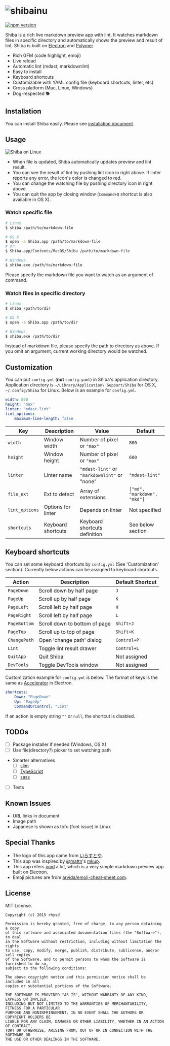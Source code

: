 ![shibainu](https://raw.githubusercontent.com/rhysd/Shiba/master/resource/image/doc-shibainu.png)
=====================

[![npm version](https://img.shields.io/npm/v/shiba.svg?style=flat-square)](https://www.npmjs.com/package/shiba)

Shiba is a rich live markdown preview app with lint.  It watches markdown files in specific directory and automatically shows the preview and result of lint.
Shiba is built on [Electron](https://github.com/atom/electron) and [Polymer](https://www.polymer-project.org/1.0/).

- Rich GFM (code highlight, emoji)
- Live reload
- Automatic lint (mdast, markdownlint)
- Easy to install
- Keyboard shortcuts
- Customizable with YAML config file (keyboard shortcuts, linter, etc)
- Cross platform (Mac, Linux, Windows)
- Dog-respected :dog2:

## Installation

You can install Shiba easily.  Please see [installation document](docs/installation.md).

## Usage

![Shiba on Linux](https://raw.githubusercontent.com/rhysd/screenshots/master/Shiba/shiba-main-0.1.0.png)

- When file is updated, Shiba automatically updates preview and lint result.
- You can see the result of lint by pushing lint icon in right above.  If linter reports any error, the icon's color is changed to red.
- You can change the watching file by pushing directory icon in right above.
- You can quit the app by closing window (`Command+Q` shortcut is also available in OS X).

### Watch specific file

```sh
# Linux
$ shiba /path/to/markdown-file

# OS X
$ open -a Shiba.app /path/to/markdown-file
# or
$ Shiba.app/Contents/MacOS/Shiba /path/to/markdown-file

# Windows
$ shiba.exe /path/to/markdown-file
```

Please specify the markdown file you want to watch as an argument of command.

### Watch files in specific directory

```sh
# Linux
$ shiba /path/to/dir

# OS X
$ open -a Shiba.app /path/to/dir

# Windows
$ shiba.exe /path/to/dir
```

Instead of markdown file, please specify the path to directory as above.  If you omit an argument, current working directory would be watched.


## Customization

You can put `config.yml` (__not__ `config.yaml`) in Shiba's application directory.  Application directory is `~/Library/Application\ Support/Shiba` for OS X, `~/.config/Shiba` for Linux.
Below is an example for `config.yml`.

```YAML
width: 800
height: "max"
linter: "mdast-lint"
lint_options:
    maximum-line-length: false
```

| Key            | Description        | Value                                        | Default                     |
| -------------- | ------------------ | -------------------------------------------- | --------------------------- |
| `width`        | Window width       | Number of pixel or `"max"`                   | `800`                       |
| `height`       | Window height      | Number of pixel or `"max"`                   | `600`                       |
| `linter`       | Linter name        | `"mdast-lint"` or `"markdownlint"` or "none" | `"mdast-lint"`              |
| `file_ext`     | Ext to detect      | Array of extensions                          | `["md", "markdown", "mkd"]` |
| `lint_options` | Options for linter | Depends on linter                            | Not specified               |
| `shortcuts`    | Keyboard shortcuts | Keyboard shortcuts definition                | See below section           |


## Keyboard shortcuts

You can set some keyboard shortcuts by `config.yml` (See 'Customization' section).
Currently below actions can be assigned to keyboard shortcuts.

| Action       | Description                   | Default Shortcut |
| ------------ | ----------------------------- | ---------------- |
| `PageDown`   | Scroll down by half page      | `J`              |
| `PageUp`     | Scroll up by half page        | `K`              |
| `PageLeft`   | Scroll left by half page      | `H`              |
| `PageRight`  | Scroll left by half page      | `L`              |
| `PageBottom` | Scroll down to bottom of page | `Shift+J`        |
| `PageTop`    | Scroll up to top of page      | `Shift+K`        |
| `ChangePath` | Open 'change path' dialog     | `Control+P`      |
| `Lint`       | Toggle lint result drawer     | `Control+L`      |
| `QuitApp`    | Quit Shiba                    | Not assigned     |
| `DevTools`   | Toggle DevTools window        | Not assigned     |

Customization example for `config.yml` is below.  The format of keys is the same as [Accelerator](https://github.com/atom/electron/blob/master/docs/api/accelerator.md) in Electron.

```yaml
shortcuts:
    Down: "PageDown"
    Up: "PageUp"
    CommandOrControl: "Lint"
```

If an action is empty string `""` or `null`, the shortcut is disabled.

## TODOs

- [ ] Package installer if needed (Windows, OS X)
- [ ] Use file(directory?) picker to set watching path
- Smarter alternatives
  - [ ] [slim](https://github.com/slim-template/slim)
  - [ ] [TypeScript](http://www.typescriptlang.org/)
  - [ ] [sass](http://sass-lang.com/)
- [ ] Tests

## Known Issues

- URL links in document
- Image path
- Japanese is shown as tofu (font issue) in Linux

## Special Thanks

- The logo of this app came from [いらすとや](http://www.irasutoya.com/).
- This app was inspired by [@mattn](https://github.com/mattn)'s [mkup](https://github.com/mattn/mkup).
- This app refers [vmd](https://github.com/yoshuawuyts/vmd) a lot, which is a very simple markdown preview app built on Electron.
- Emoji pictures are from [arvida/emoji-cheat-sheet.com](https://github.com/arvida/emoji-cheat-sheet.com).

## License

MIT License.

    Copyright (c) 2015 rhysd

    Permission is hereby granted, free of charge, to any person obtaining a copy
    of this software and associated documentation files (the "Software"), to deal
    in the Software without restriction, including without limitation the rights
    to use, copy, modify, merge, publish, distribute, sublicense, and/or sell copies
    of the Software, and to permit persons to whom the Software is furnished to do so,
    subject to the following conditions:

    The above copyright notice and this permission notice shall be included in all
    copies or substantial portions of the Software.

    THE SOFTWARE IS PROVIDED "AS IS", WITHOUT WARRANTY OF ANY KIND, EXPRESS OR IMPLIED,
    INCLUDING BUT NOT LIMITED TO THE WARRANTIES OF MERCHANTABILITY, FITNESS FOR A PARTICULAR
    PURPOSE AND NONINFRINGEMENT. IN NO EVENT SHALL THE AUTHORS OR COPYRIGHT HOLDERS BE
    LIABLE FOR ANY CLAIM, DAMAGES OR OTHER LIABILITY, WHETHER IN AN ACTION OF CONTRACT,
    TORT OR OTHERWISE, ARISING FROM, OUT OF OR IN CONNECTION WITH THE SOFTWARE OR
    THE USE OR OTHER DEALINGS IN THE SOFTWARE.

